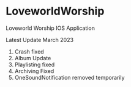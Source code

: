 # LoveworldWorship
Loveworld Worship IOS Application

Latest Update March 2023

1. Crash fixed 
2. Album Update 
3. Playlisting fixed 
4. Archiving Fixed 
5. OneSoundNotification removed temporarily 

